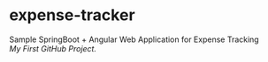 # expense-tracker
Sample SpringBoot + Angular Web Application for Expense Tracking <br />
_My First GitHub Project._

